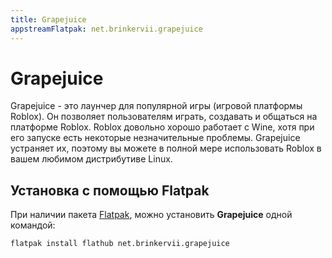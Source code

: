 ```yaml
---
title: Grapejuice
appstreamFlatpak: net.brinkervii.grapejuice
---
```


# Grapejuice

Grapejuice - это лаунчер для популярной игры (игровой платформы Roblox). Он позволяет пользователям играть, создавать и общаться на платформе Roblox.
Roblox довольно хорошо работает с Wine, хотя при его запуске есть некоторые незначительные проблемы. Grapejuice устраняет их, поэтому вы можете в полной мере использовать Roblox в вашем любимом дистрибутиве Linux.

## Установка c помощью Flatpak <Badge type="danger" text="Неофициальная сборка" />

При наличии пакета [Flatpak](/flatpak), можно установить **Grapejuice** одной командой:

```shell
flatpak install flathub net.brinkervii.grapejuice
```

<!--@include: ./parts/install/software-flatpak.md-->
